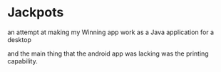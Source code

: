 # Jackpots
an attempt at making my Winning app work as a Java application for a desktop

and the main thing that the android app was lacking was the printing capability.
